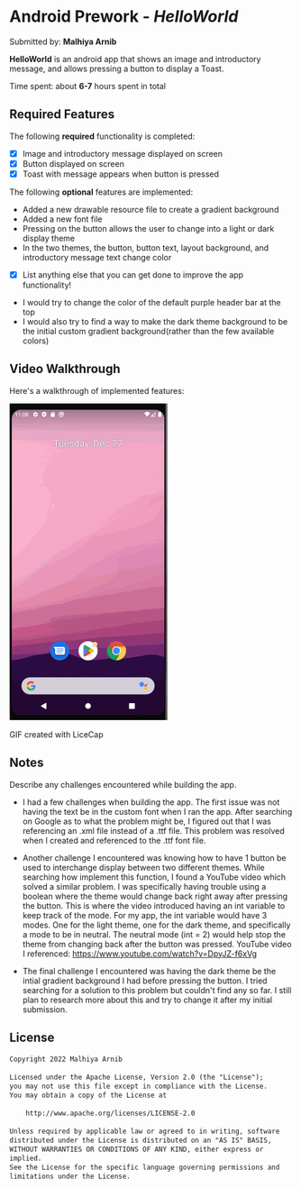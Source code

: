 # Android Prework - *HelloWorld*

Submitted by: **Malhiya Arnib**

**HelloWorld** is an android app that shows an image and introductory message, and allows pressing a button to display a Toast. 

Time spent: about **6-7** hours spent in total

## Required Features

The following **required** functionality is completed:

* [x] Image and introductory message displayed on screen
* [x] Button displayed on screen
* [x] Toast with message appears when button is pressed 

The following **optional** features are implemented:
* Added a new drawable resource file to create a gradient background
* Added a new font file 
* Pressing on the button allows the user to change into a light or dark display theme
* In the two themes, the button, button text, layout background, and introductory message text change color

* [X] List anything else that you can get done to improve the app functionality!
* I would try to change the color of the default purple header bar at the top 
* I would also try to find a way to make the dark theme background to be the initial custom gradient background(rather than the few available colors)

## Video Walkthrough

Here's a walkthrough of implemented features:

<img src='walkthrough.gif' title='Video Walkthrough' width='' alt='Video Walkthrough' />

<!-- Replace this with whatever GIF tool you used! -->
GIF created with LiceCap  
<!-- Recommended tools:
[Kap](https://getkap.co/) for macOS
[ScreenToGif](https://www.screentogif.com/) for Windows
[peek](https://github.com/phw/peek) for Linux. -->

## Notes

Describe any challenges encountered while building the app.

* I had a few challenges when building the app. The first issue was not having the text be in the custom font when I ran the app. 
After searching on Google as to what the problem might be, I figured out that I was referencing an .xml file instead of a .ttf file. 
This problem was resolved when I created and referenced to the .ttf font file.

* Another challenge I encountered was knowing how to have 1 button be used to interchange display between two different themes. 
While searching how implement this function, I found a YouTube video which solved a similar problem. I was specifically having trouble using a boolean where the theme would change back right away after pressing the button. This is where the video introduced having an int variable to keep track
of the mode. For my app, the int variable would have 3 modes. One for the light theme, one for the dark theme, and specifically a mode to be in neutral. The neutral mode (int = 2) would help stop the theme from changing back after the button was pressed.
YouTube video I referenced: https://www.youtube.com/watch?v=DpyJZ-f6xVg 

* The final challenge I encountered was having the dark theme be the intial gradient background I had before pressing the button. I tried searching 
for a solution to this problem but couldn't find any so far. I still plan to research more about this and try to change it after my initial submission.

## License

    Copyright 2022 Malhiya Arnib

    Licensed under the Apache License, Version 2.0 (the "License");
    you may not use this file except in compliance with the License.
    You may obtain a copy of the License at

        http://www.apache.org/licenses/LICENSE-2.0

    Unless required by applicable law or agreed to in writing, software
    distributed under the License is distributed on an "AS IS" BASIS,
    WITHOUT WARRANTIES OR CONDITIONS OF ANY KIND, either express or implied.
    See the License for the specific language governing permissions and
    limitations under the License.
